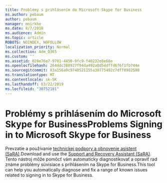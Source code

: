 ```yaml
---
title: Problémy s prihlásením do Microsoft Skype for Business
ms.author: pebaum
author: pebaum
manager: mnirkhe
ms.date: 8/7/2018
ms.audience: Admin
ms.topic: article
ROBOTS: NOINDEX, NOFOLLOW
localization_priority: Normal
ms.collection: Adm_O365
ms.custom: ''
ms.assetid: 028e76e7-9701-4450-9fc9-f40232e8e68e
ms.openlocfilehash: 264ddc388927f94da492a8d5ddffd6f6f1fb744e
ms.sourcegitcommit: 03a156a9c9740521155a30775492c7dff0982588
ms.translationtype: MT
ms.contentlocale: sk-SK
ms.lasthandoff: 03/22/2019
ms.locfileid: "30752181"
---
```

# <a name="problems-signing-in-to-microsoft-skype-for-business"></a><span data-ttu-id="68150-102">Problémy s prihlásením do Microsoft Skype for Business</span><span class="sxs-lookup"><span data-stu-id="68150-102">Problems Signing in to Microsoft Skype for Business</span></span>

<span data-ttu-id="68150-103">Prevzatie a používanie [technickej podpory a obnovenie asistent (SaRA)](https://diagnostics.outlook.com/#/).</span><span class="sxs-lookup"><span data-stu-id="68150-103">Download and use the [Support and Recovery Assistant (SaRA)](https://diagnostics.outlook.com/#/).</span></span> <span data-ttu-id="68150-104">Tento nástroj môže pomôcť vám automaticky diagnostikovať a opraviť rad známe problémy súvisiace s prihlásením na Skype for Business.</span><span class="sxs-lookup"><span data-stu-id="68150-104">This tool can help you automatically diagnose and fix a range of known issues related to signing in to Skype for Business.</span></span>
  

